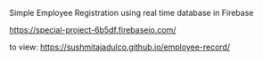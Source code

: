 Simple Employee Registration using real time database in Firebase

https://special-project-6b5df.firebaseio.com/

to view: https://sushmitajadulco.github.io/employee-record/
